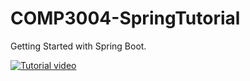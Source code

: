 # COMP3004-SpringTutorial
Getting Started with Spring Boot.


[![Tutorial video](https://img.youtube.com/vi/https://youtu.be/CKS2JAdr2jo/0.jpg)](https://www.youtube.com/watch?v=https://youtu.be/CKS2JAdr2jo)
